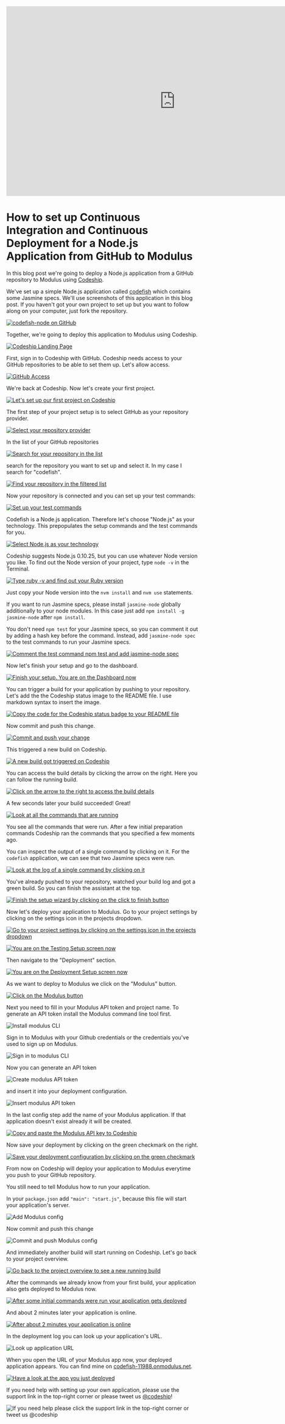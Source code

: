 














<iframe src="http://player.vimeo.com/video/90220217" height="498" width="885" allowfullscreen="" frameborder="0"></iframe>

How to set up Continuous Integration and Continuous Deployment for a Node.js Application from GitHub to Modulus
======================

In this blog post we're going to deploy a Node.js application from a GitHub repository to Modulus using [Codeship][codeship].





We've set up a simple Node.js application called [codefish][codefish-repo] which contains some Jasmine specs. We'll use screenshots of this application in this blog post. If you haven't got your own project to set up but you want to follow along on your computer, just fork the repository.

[![codefish-node on GitHub][screenshot-repository]][screenshot-repository]





Together, we're going to deploy this application to Modulus using Codeship.

[![Codeship Landing Page][screenshot-codefish-landingpage]][screenshot-codefish-landingpage]

First, sign in to Codeship with GitHub. Codeship needs access to your GitHub repositories to be able to set them up. Let's allow access.

[![GitHub Access][screenshot-oauth]][screenshot-oauth]

We're back at Codeship. Now let's create your first project.

[![Let's set up our first project on Codeship][screenshot-codeship-welcome]][screenshot-codeship-welcome]





The first step of your project setup is to select GitHub as your repository provider.

[![Select your repository provider][screenshot-repo-provider-selection]][screenshot-repo-provider-selection]

In the list of your GitHub repositories

[![Search for your repository in the list][screenshot-repo-selection]][screenshot-repo-selection]

search for the repository you want to set up and select it. In my case I search for "codefish".

[![Find your repository in the filtered list][screenshot-repo-selection-filtered]][screenshot-repo-selection-filtered]

Now your repository is connected and you can set up your test commands:

[![Set up your test commands][screenshot-codeship-technology]][screenshot-codeship-technology]

Codefish is a Node.js application. Therefore let's choose "Node.js" as your technology. This prepopulates the setup commands and the test commands for you.

[![Select Node.js as your technology][screenshot-codeship-technology-selected]][screenshot-codeship-technology-selected]





Codeship suggests Node.js 0.10.25, but you can use whatever Node version you like. To find out the Node version of your project, type `node -v` in the Terminal.

[![Type ruby -v and find out your Ruby version][screenshot-technology-version]][screenshot-technology-version]

Just copy your Node version into the `nvm install` and `nvm use` statements.

If you want to run Jasmine specs, please install `jasmine-node` globally additionally to your node modules. In this case just add `npm install -g jasmine-node` after `npm install`.

You don't need `npm test` for your Jasmine specs, so you can comment it out by adding a hash key before the command. Instead, add `jasmine-node spec` to the test commands to run your Jasmine specs.

[![Comment the test command `npm test` and add `jasmine-node spec`][screenshot-test-commands]][screenshot-test-commands]





Now let's finish your setup and go to the dashboard.

[![Finish your setup. You are on the Dashboard now][screenshot-codeship-dasboard]][screenshot-codeship-dasboard]





You can trigger a build for your application by pushing to your repository. Let's add the the Codeship status image to the README file. I use markdown syntax to insert the image.

[![Copy the code for the Codeship status badge to your README file][screenshot-codeship-image]][screenshot-codeship-image]

Now commit and push this change.

[![Commit and push your change][screenshot-codeship-push]][screenshot-codeship-push]

This triggered a new build on Codeship.

[![A new build got triggered on Codeship][screenshot-first-build-running]][screenshot-first-build-running]

You can access the build details by clicking the arrow on the right. Here you can follow the running build.

[![Click on the arrow to the right to access the build details][screenshot-first-build-running-details]][screenshot-first-build-running-details]

A few seconds later your build succeeded! Great!

[![Look at all the commands that are running][screenshot-first-build-finished]][screenshot-first-build-finished]

You see all the commands that were run. After a few initial preparation commands Codeship ran the commands that you specified a few moments ago.





You can inspect the output of a single command by clicking on it. For the `codefish` application, we can see that two Jasmine specs were run.

[![Look at the log of a single command by clicking on it][screenshot-build-log]][screenshot-build-log]





You've already pushed to your repository, watched your build log and got a green build. So you can finish the assistant at the top.

[![Finish the setup wizard by clicking on the click to finish button][screenshot-build-without-road-to-success]][screenshot-build-without-road-to-success]





Now let's deploy your application to Modulus. Go to your project settings by clicking on the settings icon in the projects dropdown.

[![Go to your project settings by clicking on the settings icon in the projects dropdown][screenshot-go-to-project-settings]][screenshot-go-to-project-settings]

[![You are on the Testing Setup screen now][screenshot-project-settings]][screenshot-project-settings]

Then navigate to the "Deployment" section.

[![You are on the Deployment Setup screen now][screenshot-deployment-settings]][screenshot-deployment-settings]

As we want to deploy to Modulus we click on the "Modulus" button.

[![Click on the Modulus button][screenshot-new-deployment]][screenshot-new-deployment]





Next you need to fill in your Modulus API token and project name. To generate an API
token install the Modulus command line tool first.

![Install modulus CLI][screenshot-install-tool]

Sign in to Modulus with your Github credentials or the credentials you've used
to sign up on Modulus.

![Sign in to modulus CLI][screenshot-sign-in-to-deployment]

Now you can generate an API token

![Create modulus API token][screenshot-create-api-token]

and insert it into your deployment configuration.

![Insert modulus API token][screenshot-insert-api-token]

In the last config step add the name of your Modulus application. If that
application doesn't exist already it will be created.





[![Copy and paste the Modulus API key to Codeship][screenshot-complete-deployment]][screenshot-complete-deployment]

Now save your deployment by clicking on the green checkmark on the right.

[![Save your deployment configuration by clicking on the green checkmark][screenshot-saved-deployment]][screenshot-saved-deployment]

From now on Codeship will deploy your application to Modulus everytime you push to your GitHub repository.





You still need to tell Modulus how to run your application.

In your `package.json` add `"main": "start.js"`, because this file will
start your application's server.

![Add Modulus config][screenshot-add-deployment-config]

Now commit and push this change

![Commit and push Modulus config][screenshot-commit-and-push-deployment-config]





And immediately another build will start running on Codeship. Let's go back to your project overview.

[![Go back to the project overview to see a new running build][screenshot-deploy-build-started]][screenshot-deploy-build-started]

After the commands we already know from your first build, your application also gets deployed to Modulus now.

[![After some initial commands were run your application gets deployed][screenshot-build-deployment]][screenshot-build-deployment]

And about 2 minutes later your application is online.

[![After about 2 minutes your application is online][screenshot-build-deployment-complete]][screenshot-build-deployment-complete]





In the deployment log you can look up your application's URL.

![Look up application URL][screenshot-look-up-url]





When you open the URL of your Modulus app now, your deployed application appears. You can find mine on [codefish-11988.onmodulus.net][codefish-live].

[![Have a look at the app you just deployed][screenshot-deployed-application]][screenshot-deployed-application]

If you need help with setting up your own application, please use the support link in the top-right corner or please tweet us [@codeship][codeship-twitter]!

![If you need help please click the support link in the top-right corner or tweet us @codeship][screenshot-build-deployment-complete]



 [codeship]: https://www.codeship.io/
 [codeship-twitter]: http://www.twitter.com/codeship

 [codefish-repo]: https://github.com/codeship-tutorials/codefish-node


 [codefish-live]: http://codefish-11988.onmodulus.net

 [screenshot-repository]: https://raw.githubusercontent.com/codeship/screencast-storyboards/node-github-modulus/screenshots/github/codefish-node/repository.png
 [screenshot-codefish-landingpage]: https://raw.githubusercontent.com/codeship/screencast-storyboards/node-github-modulus/screenshots/codeship-landingpage.png
 [screenshot-oauth]: https://raw.githubusercontent.com/codeship/screencast-storyboards/node-github-modulus/screenshots/github/oauth.png
 [screenshot-codeship-welcome]: https://raw.githubusercontent.com/codeship/screencast-storyboards/node-github-modulus/screenshots/codeship-welcome.png
 [screenshot-repo-provider-selection]: https://raw.githubusercontent.com/codeship/screencast-storyboards/node-github-modulus/screenshots/github/repo-provider-selection.png
 [screenshot-repo-selection]: https://raw.githubusercontent.com/codeship/screencast-storyboards/node-github-modulus/screenshots/repo-selection.png
 [screenshot-repo-selection-filtered]: https://raw.githubusercontent.com/codeship/screencast-storyboards/node-github-modulus/screenshots/node/codefish-node-selection-filtered.png
 [screenshot-codeship-technology]: https://raw.githubusercontent.com/codeship/screencast-storyboards/node-github-modulus/screenshots/codeship-technology.png
 [screenshot-codeship-technology-selected]: https://raw.githubusercontent.com/codeship/screencast-storyboards/node-github-modulus/screenshots/node/codeship-technology.png
 [screenshot-technology-version]: https://raw.githubusercontent.com/codeship/screencast-storyboards/node-github-modulus/screenshots/node/technology-version.png
 [screenshot-test-commands]: https://raw.githubusercontent.com/codeship/screencast-storyboards/node-github-modulus/screenshots/node/test-commands.png
 [screenshot-codeship-dasboard]: https://raw.githubusercontent.com/codeship/screencast-storyboards/node-github-modulus/screenshots/github/codefish-node/codeship-dashboard.png
 [screenshot-codeship-image]: https://raw.githubusercontent.com/codeship/screencast-storyboards/node-github-modulus/screenshots/node/codeship-image.png
 [screenshot-codeship-push]: https://raw.githubusercontent.com/codeship/screencast-storyboards/node-github-modulus/screenshots/github/codefish-node/push.png
 [screenshot-first-build-running]: https://raw.githubusercontent.com/codeship/screencast-storyboards/node-github-modulus/screenshots/node/first-build-running.png
 [screenshot-first-build-running-details]: https://raw.githubusercontent.com/codeship/screencast-storyboards/node-github-modulus/screenshots/github/codefish-node/first-build-running-details.png
 [screenshot-first-build-finished]: https://raw.githubusercontent.com/codeship/screencast-storyboards/node-github-modulus/screenshots/github/codefish-node/first-build-finished.png
 [screenshot-build-log]: https://raw.githubusercontent.com/codeship/screencast-storyboards/node-github-modulus/screenshots/github/codefish-node/build-log.png
 [screenshot-build-without-road-to-success]: https://raw.githubusercontent.com/codeship/screencast-storyboards/node-github-modulus/screenshots/github/codefish-node/build-without-road-to-success.png
 [screenshot-go-to-project-settings]: https://raw.githubusercontent.com/codeship/screencast-storyboards/node-github-modulus/screenshots/github/codefish-node/go-to-project-settings.png
 [screenshot-project-settings]: https://raw.githubusercontent.com/codeship/screencast-storyboards/node-github-modulus/screenshots/node/project-settings.png
 [screenshot-deployment-settings]: https://raw.githubusercontent.com/codeship/screencast-storyboards/node-github-modulus/screenshots/node/deployment-settings.png
 [screenshot-new-deployment]: https://raw.githubusercontent.com/codeship/screencast-storyboards/node-github-modulus/screenshots/node/modulus/new-deployment.png
 [screenshot-heroku-apps]: https://raw.githubusercontent.com/codeship/screencast-storyboards/node-github-modulus/screenshots/modulus/heroku-apps.png
 [screenshot-create-heroku-app]: https://raw.githubusercontent.com/codeship/screencast-storyboards/node-github-modulus/screenshots/modulus/create-heroku-app.png
 [screenshot-heroku-app-created]: https://raw.githubusercontent.com/codeship/screencast-storyboards/node-github-modulus/screenshots/modulus/heroku-app-created.png
 [screenshot-heroku-deployment-name]: https://raw.githubusercontent.com/codeship/screencast-storyboards/node-github-modulus/screenshots/node/modulus/heroku-deployment-name.png
 [screenshot-show-api-key]: https://raw.githubusercontent.com/codeship/screencast-storyboards/node-github-modulus/screenshots/modulus/show-api-key.png
 [screenshot-complete-deployment]: https://raw.githubusercontent.com/codeship/screencast-storyboards/node-github-modulus/screenshots/node/modulus/complete-deployment.png
 [screenshot-saved-deployment]: https://raw.githubusercontent.com/codeship/screencast-storyboards/node-github-modulus/screenshots/node/modulus/saved-deployment.png
 [screenshot-added-paragraph]: https://raw.githubusercontent.com/codeship/screencast-storyboards/node-github-modulus/screenshots/node/added-paragraph.png
 [screenshot-commit-and-push-paragraph]: https://raw.githubusercontent.com/codeship/screencast-storyboards/node-github-modulus/screenshots/github/node/commit-and-push-paragraph.png
 [screenshot-deploy-build-started]: https://raw.githubusercontent.com/codeship/screencast-storyboards/node-github-modulus/screenshots/node/modulus/deploy-build-started.png
 [screenshot-build-deployment]: https://raw.githubusercontent.com/codeship/screencast-storyboards/node-github-modulus/screenshots/node/modulus/build-deployment.png
 [screenshot-build-deployment-complete]: https://raw.githubusercontent.com/codeship/screencast-storyboards/node-github-modulus/screenshots/node/modulus/build-deployment-complete.png
 [screenshot-deployed-application]: https://raw.githubusercontent.com/codeship/screencast-storyboards/node-github-modulus/screenshots/node/modulus/deployed-application.png
 [screenshot-select-post-hook]: https://raw.githubusercontent.com/codeship/screencast-storyboards/node-github-modulus/screenshots/github/codefish-node/select-post-hook.png
 [screenshot-paste-hook-url]: https://raw.githubusercontent.com/codeship/screencast-storyboards/node-github-modulus/screenshots/github/codefish-node/paste-hook-url.png
 [screenshot-hook-added]: https://raw.githubusercontent.com/codeship/screencast-storyboards/node-github-modulus/screenshots/github/codefish-node/hook-added.png
 [screenshot-deployment-username]: https://raw.githubusercontent.com/codeship/screencast-storyboards/node-github-modulus/screenshots/node/modulus/username.png
 [screenshot-create-deployment-token]: https://raw.githubusercontent.com/codeship/screencast-storyboards/node-github-modulus/screenshots/node/modulus/create-token.png
 [screenshot-add-deployment-config]: https://raw.githubusercontent.com/codeship/screencast-storyboards/node-github-modulus/screenshots/modulus/add-config.png
 [screenshot-commit-and-push-deployment-config]: https://raw.githubusercontent.com/codeship/screencast-storyboards/node-github-modulus/screenshots/github/codefish-node/modulus/commit-and-push-deployment-config.png
 [screenshot-dotcloud-api-key]: https://raw.githubusercontent.com/codeship/screencast-storyboards/node-github-modulus/screenshots/modulus/api-key.png
 [screenshot-dotcloud-deployment-api-key]: https://raw.githubusercontent.com/codeship/screencast-storyboards/node-github-modulus/screenshots/node/modulus/deployment-api-key.png
 [screenshot-dotcloud-yml]: https://raw.githubusercontent.com/codeship/screencast-storyboards/node-github-modulus/screenshots/node/modulus/dotcloud-yml.png
 [screenshot-dotcloud-wsgi-py]: https://raw.githubusercontent.com/codeship/screencast-storyboards/node-github-modulus/screenshots/node/modulus/wsgi-py.png
 [screenshot-deployment-documentation-page]: https://raw.githubusercontent.com/codeship/screencast-storyboards/node-github-modulus/screenshots/node/modulus/documentation-page.png
 [screenshot-empty-deployment]: https://raw.githubusercontent.com/codeship/screencast-storyboards/node-github-modulus/screenshots/node/modulus/empty-deployment.png
 [screenshot-deployment-home-page]: https://raw.githubusercontent.com/codeship/screencast-storyboards/node-github-modulus/screenshots/modulus/home-page.png
 [screenshot-new-deployment-app]: https://raw.githubusercontent.com/codeship/screencast-storyboards/node-github-modulus/screenshots/node/modulus/new-deployment-app.png
 [screenshot-deployment-oauth]: https://raw.githubusercontent.com/codeship/screencast-storyboards/node-github-modulus/screenshots/modulus/oauth.png
 [screenshot-app-yml]: https://raw.githubusercontent.com/codeship/screencast-storyboards/node-github-modulus/screenshots/node/modulus/app-yml.png
 [screenshot-install-tool]: https://raw.githubusercontent.com/codeship/screencast-storyboards/node-github-modulus/screenshots/modulus/install-tool.png
 [screenshot-sign-in-to-deployment]: https://raw.githubusercontent.com/codeship/screencast-storyboards/node-github-modulus/screenshots/modulus/sign-in-to-deployment.png
 [screenshot-create-api-token]: https://raw.githubusercontent.com/codeship/screencast-storyboards/node-github-modulus/screenshots/modulus/create-api-token.png
 [screenshot-insert-api-token]: https://raw.githubusercontent.com/codeship/screencast-storyboards/node-github-modulus/screenshots/modulus/insert-api-token.png
 [screenshot-look-up-url]: https://raw.githubusercontent.com/codeship/screencast-storyboards/node-github-modulus/screenshots/modulus/look-up-url.png

